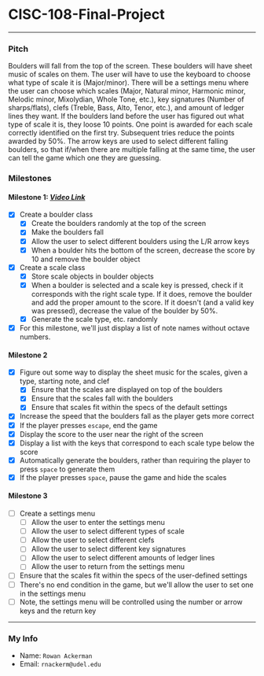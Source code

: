 # CISC-108-Final-Project
***

### Pitch
Boulders will fall from the top of the screen.  These boulders will have sheet
music of scales on them.  The user will have to use the keyboard to choose what
type of scale it is (Major/minor).  There will be a settings menu where the user
can choose which scales (Major, Natural minor, Harmonic minor, Melodic minor,
Mixolydian, Whole Tone, etc.), key signatures (Number of sharps/flats), clefs
(Treble, Bass, Alto, Tenor, etc.), and amount of ledger lines they want. If the
boulders land before the user has figured out what type of scale it is, they
loose 10 points.  One point is awarded for each scale correctly identified on
the first try.  Subsequent tries reduce the points awarded by 50%.  The arrow
keys are used to select different falling boulders, so that if/when there are
multiple falling at the same time, the user can tell the game which one they are
guessing.  

### Milestones
#### Milestone 1: *[Video Link](https://youtu.be/jAdGS6ejogo)*
- [x] Create a boulder class
  - [x] Create the boulders randomly at the top of the screen
  - [x] Make the boulders fall
  - [x] Allow the user to select different boulders using the L/R arrow keys
  - [x] When a boulder hits the bottom of the screen, decrease the score by 10
        and remove the boulder object
- [x] Create a scale class
  - [x] Store scale objects in boulder objects
  - [x] When a boulder is selected and a scale key is pressed, check if it
        corresponds with the right scale type.  If it does, remove the boulder
        and add the proper amount to the score.  If it doesn't (and a valid
        key was pressed), decrease the value of the boulder by 50%.  
  - [x] Generate the scale type, etc. randomly
- [x] For this milestone, we'll just display a list of note names without
      octave numbers.  

#### Milestone 2
- [x] Figure out some way to display the sheet music for the scales, given a
      type, starting note, and clef
  - [x] Ensure that the scales are displayed on top of the boulders
  - [x] Ensure that the scales fall with the boulders
  - [x] Ensure that scales fit within the specs of the default settings
- [x] Increase the speed that the boulders fall as the player gets more correct
- [x] If the player presses `escape`, end the game
- [x] Display the score to the user near the right of the screen
- [x] Display a list with the keys that correspond to each scale type below the
      score
- [x] Automatically generate the boulders, rather than requiring the player to
      press `space` to generate them
- [x] If the player presses `space`, pause the game and hide the scales

#### Milestone 3
- [ ] Create a settings menu
  - [ ] Allow the user to enter the settings menu
  - [ ] Allow the user to select different types of scale
  - [ ] Allow the user to select different clefs
  - [ ] Allow the user to select different key signatures
  - [ ] Allow the user to select different amounts of ledger lines
  - [ ] Allow the user to return from the settings menu
- [ ] Ensure that the scales fit within the specs of the user-defined settings
- [ ] There's no end condition in the game, but we'll allow the user to set one
      in the settings menu
- [ ] Note, the settings menu will be controlled using the number or arrow keys
      and the return key

***
### My Info
- Name: `Rowan Ackerman`
- Email: `rnackerm@udel.edu`
